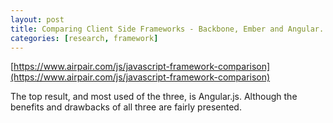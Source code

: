 ```yaml
---
layout: post
title: Comparing Client Side Frameworks - Backbone, Ember and Angular.
categories: [research, framework]
---
```


[https://www.airpair.com/js/javascript-framework-comparison](https://www.airpair.com/js/javascript-framework-comparison)

The top result, and most used of the three, is Angular.js. Although the benefits and drawbacks of all three are fairly presented.
